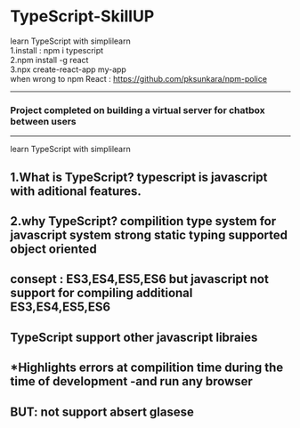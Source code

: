 # TypeScript-SkillUP
learn TypeScript  with simplilearn</br>
1.install : npm i typescript</br>
2.npm install -g react</br>
3.npx create-react-app my-app</br>
when wrong to npm React : https://github.com/pksunkara/npm-police

------------------------------------------------------

<h3>Project completed on building a virtual server for chatbox between users</h3>

------------------------------------------------------

<P>
            
learn TypeScript  with simplilearn

1.What is TypeScript?
            typescript is javascript with aditional features.
---------------------------------------------------
2.why TypeScript?
        compilition
        type system for javascript system
        strong static typing 
        supported object oriented
---------------------------------------------------
consept : ES3,ES4,ES5,ES6 but javascript not support for compiling  additional ES3,ES4,ES5,ES6
---------------------------------------------------
TypeScript support other javascript libraies 
---------------------------------------------------
*Highlights errors at compilition time during the time of development
-and run any browser 
---------------------------------------------------
BUT:
not support absert glasese
---------------------------------------------------
</P>

